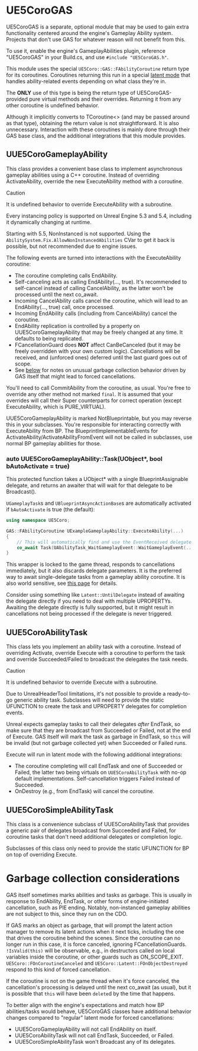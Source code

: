 # UE5CoroGAS

UE5CoroGAS is a separate, optional module that may be used to gain extra
functionality centered around the engine's Gameplay Ability system.
Projects that don't use GAS for whatever reason will not benefit from this.

To use it, enable the engine's GameplayAbilities plugin, reference "UE5CoroGAS"
in your Build.cs, and use `#include "UE5CoroGAS.h"`.

This module uses the special `UE5Coro::GAS::FAbilityCoroutine` return type for
its coroutines.
Coroutines returning this run in a special
[latent mode](Coroutine.md#latent-mode) that handles ability-related events
depending on what class they're in.

The **ONLY** use of this type is being the return type of UE5CoroGAS-provided
pure virtual methods and their overrides.
Returning it from any other coroutine is undefined behavior.

Although it implicitly converts to TCoroutine\<\> (and may be passed around as
that type), obtaining the return value is not straightforward.
It is also unnecessary.
Interaction with these coroutines is mainly done through their GAS base class,
and the additional integrations that this module provides.

## UUE5CoroGameplayAbility

This class provides a convenient base class to implement asynchronous gameplay
abilities using a C++ coroutine.
Instead of overriding ActivateAbility, override the new ExecuteAbility method
with a coroutine.

> [!CAUTION]
> It is undefined behavior to override ExecuteAbility with a subroutine.

Every instancing policy is supported on Unreal Engine 5.3 and 5.4, including it
dynamically changing at runtime.

Starting with 5.5, NonInstanced is not supported.
Using the `AbilitySystem.Fix.AllowNonInstancedAbilities` CVar to get it back is
possible, but not recommended due to engine issues.

The following events are turned into interactions with the ExecuteAbility
coroutine:

* The coroutine completing calls EndAbility.
* Self-canceling acts as calling EndAbility(..., true).
  It's recommended to self-cancel instead of calling CancelAbility, as the
  latter won't be processed until the next co_await.
* Incoming CancelAbility calls cancel the coroutine, which will lead to an
  EndAbility(..., true) call, once processed.
* Incoming EndAbility calls (including from CancelAbility) cancel the coroutine.
* EndAbility replication is controlled by a property on UUE5CoroGameplayAbility
  that may be freely changed at any time.
  It defaults to being replicated.
* FCancellationGuard does **NOT** affect CanBeCanceled (but it may be freely
  overridden with your own custom logic).
  Cancellations will be received, and (unforced ones) deferred until the last
  guard goes out of scope.
* See [below](#garbage-collection-considerations) for notes on unusual garbage
  collection behavior driven by GAS itself that might lead to forced
  cancellations.

You'll need to call CommitAbility from the coroutine, as usual.
You're free to override any other method not marked `final`.
It is assumed that your overrides will call their Super counterparts for correct
operation (except ExecuteAbility, which is PURE_VIRTUAL).

UUE5CoroGameplayAbility is marked NotBlueprintable, but you may reverse this in
your subclasses.
You're responsible for interacting correctly with ExecuteAbility from BP.
The BlueprintImplementableEvents for ActivateAbility/ActivateAbilityFromEvent
will not be called in subclasses, use normal BP gameplay abilities for those.

### auto UUE5CoroGameplayAbility::Task(UObject*, bool bAutoActivate = true)

This protected function takes a UObject* with a single BlueprintAssignable
delegate, and returns an awaiter that will wait for that delegate to be
Broadcast().

`UGameplayTask`s and `UBlueprintAsyncActionBase`s are automatically activated
if `bAutoActivate` is true (the default):

```cpp
using namespace UE5Coro;

GAS::FAbilityCoroutine UExampleGameplayAbility::ExecuteAbility(...)
{
    // This will automatically find and use the EventReceived delegate
    co_await Task(UAbilityTask_WaitGameplayEvent::WaitGameplayEvent(...));
}
```

This wrapper is locked to the game thread, responds to cancellations
immediately, but it also discards delegate parameters.
It is the preferred way to await single-delegate tasks from a gameplay ability
coroutine.
It is also world sensitive, see [this page](Latent.md) for details.

Consider using something like `Latent::UntilDelegate` instead of awaiting the
delegate directly if you need to deal with multiple UPROPERTYs.
Awaiting the delegate directly is fully supported, but it might result in
cancellations not being processed if the delegate is never triggered.

## UUE5CoroAbilityTask

This class lets you implement an ability task with a coroutine.
Instead of overriding Activate, override Execute with a coroutine to perform the
task and override Succeeded/Failed to broadcast the delegates the task needs.

> [!CAUTION]
> It is undefined behavior to override Execute with a subroutine.

Due to UnrealHeaderTool limitations, it's not possible to provide a ready-to-go
generic ability task.
Subclasses will need to provide the static UFUNCTION to create the task and
UPROPERTY delegates for completion events.

Unreal expects gameplay tasks to call their delegates _after_ EndTask, so make
sure that they are broadcast from Succeeded or Failed, not at the end of Execute.
GAS itself will mark the task as garbage in EndTask, so `this` will be invalid
(but not garbage collected yet) when Succeeded or Failed runs.

Execute will run in latent mode with the following additional integrations:

* The coroutine completing will call EndTask and one of Succeeded or Failed,
  the latter two being virtuals on `UUE5CoroAbilityTask` with no-op default
  implementations.
  Self-cancellation triggers Failed instead of Succeeded.
* OnDestroy (e.g., from EndTask) will cancel the coroutine.

## UUE5CoroSimpleAbilityTask

This class is a convenience subclass of UUE5CoroAbilityTask that provides a
generic pair of delegates broadcast from Succeeded and Failed, for coroutine
tasks that don't need additional delegates or completion logic.

Subclasses of this class only need to provide the static UFUNCTION for BP on top
of overriding Execute.

# Garbage collection considerations

GAS itself sometimes marks abilities and tasks as garbage.
This is usually in response to EndAbility, EndTask, or other forms of
engine-initiated cancellation, such as PIE ending.
Notably, non-instanced gameplay abilities are not subject to this, since they
run on the CDO.

If GAS marks an object as garbage, that will prompt the latent action manager
to remove its latent actions when it next ticks, including the one that drives
the coroutine behind the scenes.
Since the coroutine can no longer run in this case, it is force canceled,
ignoring FCancellationGuards.
`!IsValid(this)` will be observable, e.g., in destructors called on local
variables inside the coroutine, or other guards such as ON_SCOPE_EXIT.
`UE5Coro::FOnCoroutineCanceled` and `UE5Coro::Latent::FOnObjectDestroyed`
respond to this kind of forced cancellation.

If the coroutine is not on the game thread when it's force canceled, the
cancellation's processing is delayed until the next co_await (as usual), but
it is possible that `this` will have been `delete`d by the time that happens.

To better align with the engine's expectations and match how BP abilities/tasks
would behave, UE5CoroGAS classes have additional behavior changes compared to
"regular" latent mode for forced cancellations:

* UUE5CoroGameplayAbility will not call EndAbility on itself.
* UUE5CoroAbilityTask will not call EndTask, Succeeded, or Failed.
* UUE5CoroSimpleAbilityTask won't Broadcast any of its delegates.
